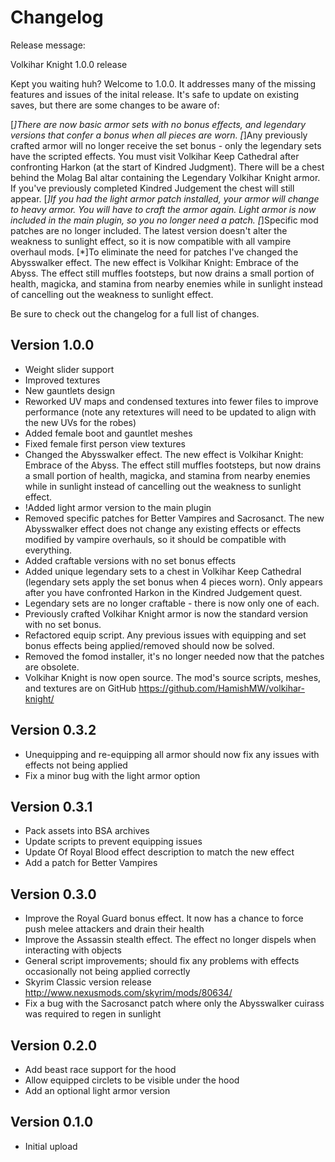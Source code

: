 # Changelog

Release message:

Volkihar Knight 1.0.0 release

Kept you waiting huh? Welcome to 1.0.0. It addresses many of the missing features and issues of the inital release. It's safe to update on existing saves, but there are some changes to be aware of:

[*]There are now basic armor sets with no bonus effects, and legendary versions that confer a bonus when all pieces are worn.
[*]Any previously crafted armor will no longer receive the set bonus - only the legendary sets have the scripted effects. You must visit Volkihar Keep Cathedral after confronting Harkon (at the start of Kindred Judgment). There will be a chest behind the Molag Bal altar containing the Legendary Volkihar Knight armor. If you've previously completed Kindred Judgement the chest will still appear.
[*]If you had the light armor patch installed, your armor will change to heavy armor. You will have to craft the armor again. Light armor is now included in the main plugin, so you no longer need a patch.
[*]Specific mod patches are no longer included. The latest version doesn't alter the weakness to sunlight effect, so it is now compatible with all vampire overhaul mods.
[*]To eliminate the need for patches I've changed the Abysswalker effect. The new effect is Volkihar Knight: Embrace of the Abyss. The effect still muffles footsteps, but now drains a small portion of health, magicka, and stamina from nearby enemies while in sunlight instead of cancelling out the weakness to sunlight effect.

Be sure to check out the changelog for a full list of changes.

## Version 1.0.0
- Weight slider support
- Improved textures
- New gauntlets design
- Reworked UV maps and condensed textures into fewer files to improve performance (note any retextures will need to be updated to align with the new UVs for the robes)
- Added female boot and gauntlet meshes
- Fixed female first person view textures
- Changed the Abysswalker effect. The new effect is Volkihar Knight: Embrace of the Abyss. The effect still muffles footsteps, but now drains a small portion of health, magicka, and stamina from nearby enemies while in sunlight instead of cancelling out the weakness to sunlight effect.
- !Added light armor version to the main plugin
- Removed specific patches for Better Vampires and Sacrosanct. The new Abysswalker effect does not change any existing effects or effects modified by vampire overhauls, so it should be compatible with everything.
- Added craftable versions with no set bonus effects
- Added unique legendary sets to a chest in Volkihar Keep Cathedral (legendary sets apply the set bonus when 4 pieces worn). Only appears after you have confronted Harkon in the Kindred Judgement quest.
- Legendary sets are no longer craftable - there is now only one of each.
- Previously crafted Volkihar Knight armor is now the standard version with no set bonus.
- Refactored equip script. Any previous issues with equipping and set bonus effects being applied/removed should now be solved.
- Removed the fomod installer, it's no longer needed now that the patches are obsolete.
- Volkihar Knight is now open source. The mod's source scripts, meshes, and textures are on GitHub https://github.com/HamishMW/volkihar-knight/

## Version 0.3.2
- Unequipping and re-equipping all armor should now fix any issues with effects not being applied
- Fix a minor bug with the light armor option

## Version 0.3.1
- Pack assets into BSA archives
- Update scripts to prevent equipping issues
- Update Of Royal Blood effect description to match the new effect
- Add a patch for Better Vampires

## Version 0.3.0
- Improve the Royal Guard bonus effect. It now has a chance to force push melee attackers and drain their health
- Improve the Assassin stealth effect. The effect no longer dispels when interacting with objects
- General script improvements; should fix any problems with effects occasionally not being applied correctly
- Skyrim Classic version release http://www.nexusmods.com/skyrim/mods/80634/
- Fix a bug with the Sacrosanct patch where only the Abysswalker cuirass was required to regen in sunlight

## Version 0.2.0
- Add beast race support for the hood
- Allow equipped circlets to be visible under the hood
- Add an optional light armor version

## Version 0.1.0
- Initial upload

